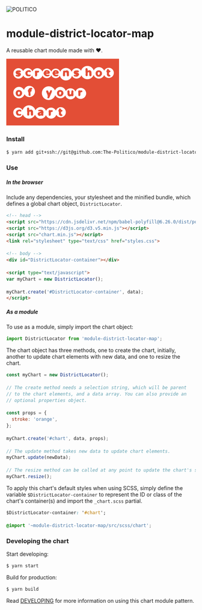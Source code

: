 ![POLITICO](https://rawgithub.com/The-Politico/src/master/images/logo/badge.png)

# module-district-locator-map

A reusable chart module made with ❤️.

![](preview.png)

### Install
```bash
$ yarn add git+ssh://git@github.com:The-Politico/module-district-locator-map
```

### Use

##### In the browser

Include any dependencies, your stylesheet and the minified bundle, which defines a global chart object, `DistrictLocator`.

```html
<!-- head -->
<script src="https://cdn.jsdelivr.net/npm/babel-polyfill@6.26.0/dist/polyfill.min.js"></script>
<script src="https://d3js.org/d3.v5.min.js"></script>
<script src="chart.min.js"></script>
<link rel="stylesheet" type="text/css" href="styles.css">

<!-- body -->
<div id="DistrictLocator-container"></div>

<script type="text/javascript">
var myChart = new DistrictLocator();

myChart.create('#DistrictLocator-container', data);
</script>
```
##### As a module

To use as a module, simply import the chart object:
```javascript
import DistrictLocator from 'module-district-locator-map';
```


The chart object has three methods, one to create the chart, initially, another to update chart elements with new data, and one to resize the chart.

```javascript
const myChart = new DistrictLocator();

// The create method needs a selection string, which will be parent
// to the chart elements, and a data array. You can also provide an
// optional properties object.

const props = {
  stroke: 'orange',
};

myChart.create('#chart', data, props);

// The update method takes new data to update chart elements.
myChart.update(newData);

// The resize method can be called at any point to update the chart's size.
myChart.resize();
```

To apply this chart's default styles when using SCSS, simply define the variable `$DistrictLocator-container` to represent the ID or class of the chart's container(s) and import the `_chart.scss` partial.

```CSS
$DistrictLocator-container: '#chart';

@import '~module-district-locator-map/src/scss/chart';
```


### Developing the chart

Start developing:
```bash
$ yarn start
```

Build for production:
```bash
$ yarn build
```

Read [DEVELOPING](DEVELOPING.md) for more information on using this chart module pattern.

